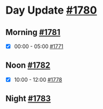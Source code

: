 # Day Update [#1780](https://github.com/sentrei/sentrei/issues/1780)

## Morning [#1781](https://github.com/sentrei/sentrei/issues/1781)

- [x] 00:00 - 05:00 [#1771](https://github.com/sentrei/sentrei/issues/1771)

## Noon [#1782](https://github.com/sentrei/sentrei/issues/1782)

- [x] 10:00 - 12:00 [#1778](https://github.com/sentrei/sentrei/issues/1778)

## Night [#1783](https://github.com/sentrei/sentrei/issues/1783)
